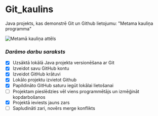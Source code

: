 # Git_kaulins
Java projekts, kas demonstrē Git un Github lietojumu: "Metama kauliņa programma"

![Metamā kauliņa attēls](https://th.bing.com/th/id/R.2cf365399aa310f6d8b4df9890fa2fa8?rik=7shyW%2b5MqPpj7w&riu=http%3a%2f%2fmedia.pixcove.com%2fT%2f3%2f4%2fDice-Recreation-Cube-Rolling-Free-Image-Random-Thr-1937.jpg&ehk=6wuVDN9TRLVoPOpe6flm%2fQ%2fVGca%2b826holuwmrJOL9k%3d&risl=&pid=ImgRaw&r=0)

### *Darāmo darbu saraksts*
- [x] Uzsāktā lokālā Java projekta versionēšana ar Git
- [x] Izveidot savu GitHub kontu
- [x] Izveidot GitHub krātuvi
- [x] Lokālo projektu izvietot Github
- [x] Papildināto GitHub saturu iegūt lokālai lietošanai 
- [ ] Projektam pieslēdzies vēl viens programmētājs un izmēģināt kopdarbošanos
- [x] Projektā ieviests jauns zars
- [ ] Sapludināti zari, novērs merge konflikts
